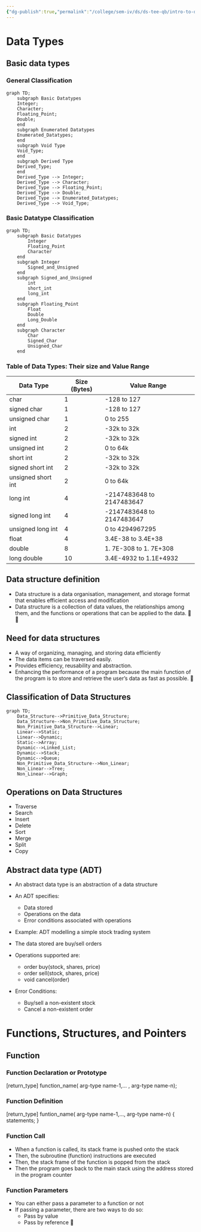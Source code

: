 ```yaml
---
{"dg-publish":true,"permalink":"/college/sem-iv/ds/ds-tee-qb/intro-to-ds/itds-theory/"}
---
```



# Data Types
## Basic data types
### General Classification
```mermaid
graph TD;
    subgraph Basic Datatypes
    Integer;
    Character;
    Floating_Point;
    Double;
    end
    subgraph Enumerated Datatypes
    Enumerated_Datatypes;
    end
    subgraph Void Type
    Void_Type;
    end
    subgraph Derived Type
    Derived_Type;
    end
    Derived_Type --> Integer;
    Derived_Type --> Character;
    Derived_Type --> Floating_Point;
    Derived_Type --> Double;
    Derived_Type --> Enumerated_Datatypes;
    Derived_Type --> Void_Type;
```

### Basic Datatype Classification
```mermaid
graph TD;
    subgraph Basic Datatypes
        Integer
        Floating_Point
        Character
    end
    subgraph Integer
        Signed_and_Unsigned
    end
    subgraph Signed_and_Unsigned
	    int
	    short_int
	    long_int
	end
    subgraph Floating_Point
        Float
        Double
        Long_Double
    end
    subgraph Character
        Char
        Signed_Char
        Unsigned_Char
    end
```
### Table of Data Types: Their size and Value Range
| Data Type          | Size (Bytes) | Value Range               |
| ------------------ | ------------ | ------------------------- |
| char               | 1            | -128 to 127               |
| signed char        | 1            | -128 to 127               |
| unsigned char      | 1            | 0 to 255                  |
| int                | 2            | -32k to 32k               |
| signed int         | 2            | -32k to 32k               |
| unsigned int       | 2            | 0 to 64k                  |
| short int          | 2            | -32k to 32k               |
| signed short int   | 2            | -32k to 32k               |
| unsigned short int | 2            | 0 to 64k                  |
| long int           | 4            | -2147483648 to 2147483647 |
| signed long int    | 4            | -2147483648 to 2147483647 |
| unsigned long int  | 4            | 0 to 4294967295           |
| float              | 4            | 3.4E-38 to 3.4E+38        |
| double             | 8            | 1. 7E-308 to 1. 7E+308    |
| long double        | 10           | 3.4E-4932 to 1.1E+4932    | 

## Data structure definition
- Data structure is a data organisation, management, and storage format that enables efficient access and modification
- Data structure is a collection of data values, the relationships among them, and the functions or operations that can be applied to the data.


## Need for data structures
- A way of organizing, managing, and storing data efficiently
- The data items can be traversed easily.
- Provides efficiency, reusability and abstraction.
- Enhancing the performance of a program because the main function of the program is to store and retrieve the user’s data as fast as possible.

## Classification of Data Structures
```mermaid
graph TD;
    Data_Structure-->Primitive_Data_Structure;
    Data_Structure-->Non_Primitive_Data_Structure;
    Non_Primitive_Data_Structure-->Linear;
    Linear-->Static;
    Linear-->Dynamic;
    Static-->Array;
    Dynamic-->Linked_List;
    Dynamic-->Stack;
    Dynamic-->Queue;
    Non_Primitive_Data_Structure-->Non_Linear;
    Non_Linear-->Tree;
    Non_Linear-->Graph;
```
## Operations on Data Structures
- Traverse
- Search
- Insert
- Delete
- Sort
- Merge
- Split
- Copy
## Abstract data type (ADT)
- An abstract data type is an abstraction of a data structure
- An ADT specifies:
	- Data stored
	- Operations on the data
	- Error conditions associated with operations

- Example: ADT modelling a simple stock trading system
- The data stored are buy/sell orders
- Operations supported are:
	- order buy(stock, shares, price)
	- order sell(stock, shares, price)
	- void cancel(order)
- Error Conditions:
	- Buy/sell a non-existent stock
	- Cancel a non-existent order

# Functions, Structures, and Pointers
## Function
### Function Declaration or Prototype
\[return_type] function_name( arg-type name-1,... , arg-type name-n);

### Function Definition
\[return_type] funtion_name( arg-type name-1,..., arg-type name-n)
	{
	 statements;
	}

### Function Call
- When a function is called, its stack frame is pushed onto the stack
- Then, the subroutine (function) instructions are executed
- Then, the stack frame of the function is popped from the stack
- Then the program goes back to the main stack using the address stored in the program counter
### Function Parameters
- You can either pass a parameter to a function or not
- If passing a parameter, there are two ways to do so:
	- Pass by value
	- Pass by reference
